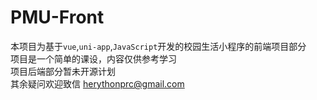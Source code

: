 # PMU-Front
本项目为基于`vue`,`uni-app`,`JavaScript`开发的校园生活小程序的前端项目部分  
项目是一个简单的课设，内容仅供参考学习  
项目后端部分暂未开源计划  
其余疑问欢迎致信 herythonprc@gmail.com
